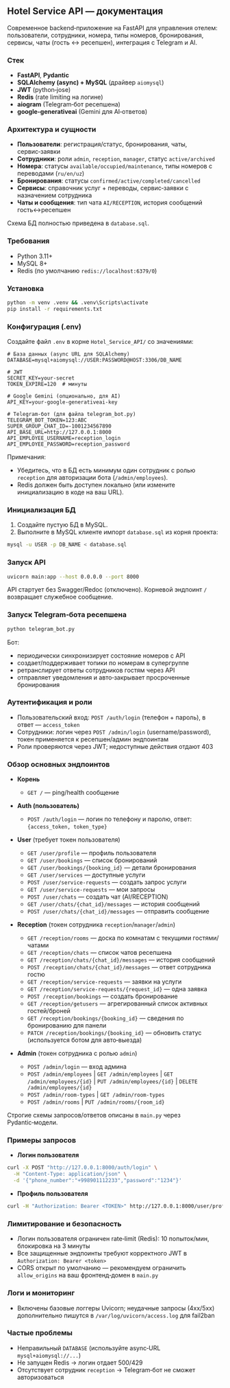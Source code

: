 ## Hotel Service API — документация

Современное backend‑приложение на FastAPI для управления отелем: пользователи, сотрудники, номера, типы номеров, бронирования, сервисы, чаты (гость ↔ ресепшен), интеграция с Telegram и AI.

### Стек
- **FastAPI**, **Pydantic**
- **SQLAlchemy (async) + MySQL** (драйвер `aiomysql`)
- **JWT** (python‑jose)
- **Redis** (rate limiting на логине)
- **aiogram** (Telegram‑бот ресепшена)
- **google-generativeai** (Gemini для AI‑ответов)

### Архитектура и сущности
- **Пользователи**: регистрация/статус, бронирования, чаты, сервис‑заявки
- **Сотрудники**: роли `admin`, `reception`, `manager`, статус `active/archived`
- **Номера**: статусы `available/occupied/maintenance`, типы номеров с переводами (`ru/en/uz`)
- **Бронирования**: статусы `confirmed/active/completed/cancelled`
- **Сервисы**: справочник услуг + переводы, сервис‑заявки с назначением сотрудника
- **Чаты и сообщения**: тип чата `AI/RECEPTION`, история сообщений гость↔ресепшен

Схема БД полностью приведена в `database.sql`.

### Требования
- Python 3.11+
- MySQL 8+
- Redis (по умолчанию `redis://localhost:6379/0`)

### Установка
```bash
python -m venv .venv && .venv\Scripts\activate
pip install -r requirements.txt
```

### Конфигурация (.env)
Создайте файл `.env` в корне `Hotel_Service_API/` со значениями:
```env
# База данных (async URL для SQLAlchemy)
DATABASE=mysql+aiomysql://USER:PASSWORD@HOST:3306/DB_NAME

# JWT
SECRET_KEY=your-secret
TOKEN_EXPIRE=120  # минуты

# Google Gemini (опционально, для AI)
API_KEY=your-google-generativeai-key

# Telegram‑бот (для файла telegram_bot.py)
TELEGRAM_BOT_TOKEN=123:ABC
SUPER_GROUP_CHAT_ID=-1001234567890
API_BASE_URL=http://127.0.0.1:8000
API_EMPLOYEE_USERNAME=reception_login
API_EMPLOYEE_PASSWORD=reception_password
```

Примечания:
- Убедитесь, что в БД есть минимум один сотрудник с ролью `reception` для авторизации бота (`/admin/employees`).
- Redis должен быть доступен локально (или измените инициализацию в коде на ваш URL).

### Инициализация БД
1) Создайте пустую БД в MySQL.
2) Выполните в MySQL клиенте импорт `database.sql` из корня проекта:
```bash
mysql -u USER -p DB_NAME < database.sql
```

### Запуск API
```bash
uvicorn main:app --host 0.0.0.0 --port 8000
```

API стартует без Swagger/Redoc (отключено). Корневой эндпоинт `/` возвращает служебное сообщение.

### Запуск Telegram‑бота ресепшена
```bash
python telegram_bot.py
```

Бот:
- периодически синхронизирует состояние номеров с API
- создает/поддерживает топики по номерам в супергруппе
- ретранслирует ответы сотрудников гостям через API
- отправляет уведомления и авто‑закрывает просроченные бронирования

### Аутентификация и роли
- Пользовательский вход: `POST /auth/login` (телефон + пароль), в ответ — `access_token`
- Сотрудники: логин через `POST /admin/login` (username/password), токен применяется к ресепшен/админ эндпоинтам
- Роли проверяются через JWT; недоступные действия отдают 403

### Обзор основных эндпоинтов

- **Корень**
  - `GET /` — ping/health сообщение

- **Auth (пользователь)**
  - `POST /auth/login` — логин по телефону и паролю, ответ: `{access_token, token_type}`

- **User** (требует токен пользователя)
  - `GET /user/profile` — профиль пользователя
  - `GET /user/bookings` — список бронирований
  - `GET /user/bookings/{booking_id}` — детали бронирования
  - `GET /user/services` — доступные услуги
  - `POST /user/service-requests` — создать запрос услуги
  - `GET /user/service-requests` — мои запросы
  - `POST /user/chats` — создать чат (AI/RECEPTION)
  - `GET /user/chats/{chat_id}/messages` — история сообщений
  - `POST /user/chats/{chat_id}/messages` — отправить сообщение

- **Reception** (токен сотрудника `reception`/`manager`/`admin`)
  - `GET /reception/rooms` — доска по комнатам с текущими гостями/чатами
  - `GET /reception/chats` — список чатов ресепшена
  - `GET /reception/chats/{chat_id}/messages` — история сообщений
  - `POST /reception/chats/{chat_id}/messages` — ответ сотрудника гостю
  - `GET /reception/service-requests` — заявки на услуги
  - `GET /reception/service-requests/{request_id}` — одна заявка
  - `POST /reception/bookings` — создать бронирование
  - `GET /reception/getusers` — агрегированный список активных гостей/броней
  - `GET /reception/bookings/{booking_id}` — сведения по бронированию для панели
  - `PATCH /reception/bookings/{booking_id}` — обновить статус (используется ботом для авто‑выезда)

- **Admin** (токен сотрудника с ролью `admin`)
  - `POST /admin/login` — вход админа
  - `POST /admin/employees` | `GET /admin/employees` | `GET /admin/employees/{id}` | `PUT /admin/employees/{id}` | `DELETE /admin/employees/{id}`
  - `POST /admin/room-types` | `GET /admin/room-types`
  - `POST /admin/rooms` | `PUT /admin/rooms/{room_id}`

Строгие схемы запросов/ответов описаны в `main.py` через Pydantic‑модели.

### Примеры запросов

- **Логин пользователя**
```bash
curl -X POST "http://127.0.0.1:8000/auth/login" \
  -H "Content-Type: application/json" \
  -d '{"phone_number":"+998901112233","password":"1234"}'
```

- **Профиль пользователя**
```bash
curl -H "Authorization: Bearer <TOKEN>" http://127.0.0.1:8000/user/profile
```

### Лимитирование и безопасность
- Логин пользователя ограничен rate‑limit (Redis): 10 попыток/мин, блокировка на 3 минуты
- Все защищенные эндпоинты требуют корректного JWT в `Authorization: Bearer <token>`
- CORS открыт по умолчанию — рекомендуем ограничить `allow_origins` на ваш фронтенд‑домен в `main.py`

### Логи и мониторинг
- Включены базовые логгеры Uvicorn; неудачные запросы (4xx/5xx) дополнительно пишутся в `/var/log/uvicorn/access.log` для fail2ban

### Частые проблемы
- Неправильный `DATABASE` (используйте async‑URL `mysql+aiomysql://...`)
- Не запущен Redis → логин отдает 500/429
- Отсутствует сотрудник `reception` → Telegram‑бот не сможет авторизоваться

